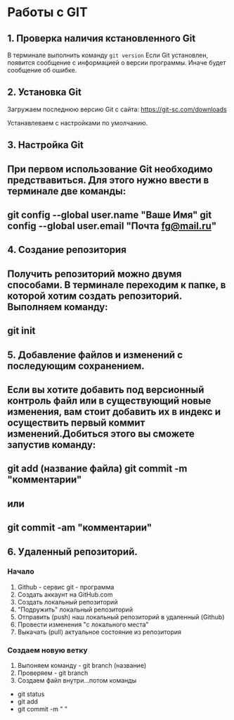 # Работы с GIT
## 1. Проверка наличия кстановленного Git
В терминале выполнить команду `git version`
Если Git установлен, появится сообщение с информацией о версии программы. Иначе будет сообщение об ошибке.

## 2. Установка Git
Загружаем последнюю версию Git с сайта:
https://git-sc.com/downloads

Устанавлеваем с настройками по умолчанию.

## 3. Настройка Git
При первом использование Git необходимо предствавиться. Для этого нужно ввести в терминале две команды:
---
git config --global user.name "Ваше Имя"
git config --global user.email "Почта fg@mail.ru"
---

## 4. Создание репозитория
Получить репозиторий можно двумя способами.
В терминале переходим к папке, в которой хотим создать репозиторий. Выполняем команду:
---
git init
---

## 5. Добавление файлов и изменений с последующим сохранением.
Если вы хотите добавить под версионный контроль файл или в существующий новые изменения, вам стоит добавить их в индекс и осуществить первый коммит изменений.Добиться этого вы сможете запустив команду:
---
git add (название файла)
git commit -m "комментарии"
---
или
---
git commit -am "комментарии"
---

## 6. Удаленный репозиторий.
### Начало 

  1. Github - сервис 
    git    - программа
  2. Создать аккаунт на GitHub.com
  3. Создать локальный репозиторий
  4. "Подружить" локальный репозиторий
  5. Отправить (push) наш локальный репозиторий в удаленный (Github)
  6. Провести изменения "с локального места"
  7. Выкачать (pull) актуальное состояние из репозитория

### Создаем новую ветку
  1. Выпоняем команду - git branch (название)
  2. Проверяем        - git branch
  3. Создаем файл внутри...потом команды
  - git status
  - git add
  - git commit -m " "
  






